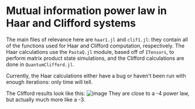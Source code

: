 # Mutual information power law in Haar and Clifford systems

The main files of relevance here are `haar1.jl` and `clif1.jl`: they contain all of the functions used for Haar and Clifford computation, respectively.  The Haar calculations use the `PastaQ.jl` module, based off of `ITensors`, to perform matrix product state simulations, and the Clifford calculations are done in `QuantumClifford.jl`.

Currently, the Haar calculations either have a bug or haven't been run with enough iterations: only time will tell.

The Clifford results look like this:
![image](https://user-images.githubusercontent.com/5233686/130823038-98f6730f-8a82-4ee7-9e7f-19b0271a01af.png)
They are close to a -4 power law, but actually much more like a -3.
